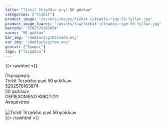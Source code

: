 ```yaml
---
title: "Tickit Τετράδιο ριγέ 50 φύλλων"
categories: ["Tickit"]
product_image: "/assets/images/tickit-tetradio-rige-50-fyllwn.jpg"
product_image_lowres: "/assets/low/tickit-tetradio-rige-50-fyllwn.jpg"
barcode: "5202576163874"
varos: "50 φύλλων"
bar_img: "/media/svg/barcode.svg"
var_img: "/media/svg/tem.svg"
gencat: ["Όροφος"]
tags: ["Τετράδια"]
---
```

{{< rawhtml >}}

<div class="sload713"><div class="product"><div id="sistatika">Περιφραφή:</div><div class="alltext">Tickit Τετράδιο ριγέ 50 φύλλων</div><div id="barcode"><div id="barimage1"></div><span id="bartext">5202576163874</span></div><div id="varos"><div id="temimg"></div><span id="varostext">50 φύλλων</span></div><div id="kivotio">ΠΕΡΙΕΧΟΜΕΝΟ ΚΙΒΩΤΙΟΥ:<br>Αναμένεται</div><br><div class="pimg"><img alt="Tickit Τετράδιο ριγέ 50 φύλλων" title="Tickit Τετράδιο ριγέ 50 φύλλων" src="/assets/images/tickit-tetradio-rige-50-fyllwn.jpg"></div></div></div>
{{< /rawhtml >}}


